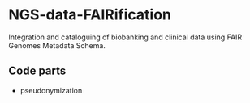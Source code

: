 # NGS-data-FAIRification
Integration and cataloguing of biobanking and clinical data using FAIR Genomes Metadata Schema.

## Code parts

- pseudonymization
